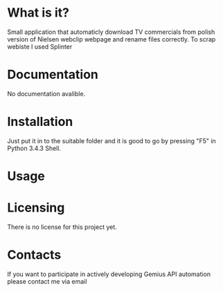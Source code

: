 # What is it?

Small application that automaticly download TV commercials from polish version of Nielsen webclip webpage and rename files correctly. To scrap webiste I used Splinter

# Documentation

No documentation avalible.

# Installation

Just put it in to the suitable folder and it is good to go by pressing "F5" in Python 3.4.3 Shell.
  
# Usage

    
  
# Licensing

There is no license for this project yet.
  
# Contacts

If you want to participate in actively developing Gemius API automation please contact me via email
